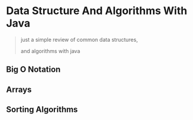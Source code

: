 # Data Structure And Algorithms With Java
> just a simple review of common data structures,
> 
> and algorithms with java
>
## Big O Notation

## Arrays

## Sorting Algorithms

